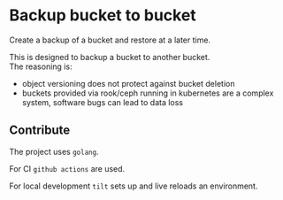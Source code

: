 # Backup bucket to bucket

Create a backup of a bucket and restore at a later time.

This is designed to backup a bucket to another bucket.  
The reasoning is:
  - object versioning does not protect against bucket deletion
  - buckets provided via rook/ceph running in kubernetes are a complex system, software bugs can lead to data loss

## Contribute

The project uses `golang`.

For CI `github actions` are used.  

For local development `tilt` sets up and live reloads an environment.
